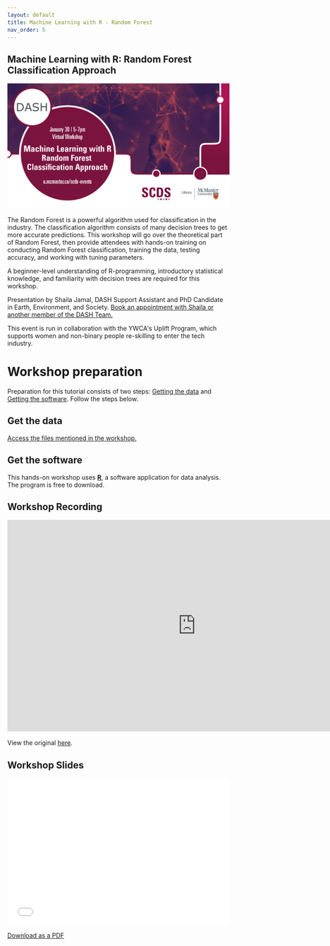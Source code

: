```yaml
---
layout: default
title: Machine Learning with R - Random Forest
nav_order: 5
---
```


## Machine Learning with R: Random Forest Classification Approach

<img src="assets/img/1668183428.png" alt="Workshop Title Slide" width="720">

The Random Forest is a powerful algorithm used for classification in the industry. The classification algorithm consists of many decision trees to get more accurate predictions. This workshop will go over the theoretical part of Random Forest, then provide attendees with hands-on training on conducting Random Forest classification, training the data, testing accuracy, and working with tuning parameters. 

A beginner-level understanding of R-programming, introductory statistical knowledge, and familiarity with decision trees are required for this workshop. 

Presentation by Shaila Jamal, DASH Support Assistant and PhD Candidate in Earth, Environment, and Society.
[Book an appointment with Shaila or another member of the DASH Team.](https://library.mcmaster.ca/services/dash)

This event is run in collaboration with the YWCA's Uplift Program, which supports women and non-binary people re-skilling to enter the tech industry. 

# Workshop preparation 

Preparation for this tutorial consists of two steps: [Getting the data](#get-the-data) and [Getting the software](#get-the-software). Follow the steps below. 
  
## Get the data

[Access the files mentioned in the workshop.](https://mcmasteru365-my.sharepoint.com/:f:/g/personal/littvs_mcmaster_ca/EvNi6oQQJghPvvQvJU-KO2oBF1us3kkRNhZT4WlPwWU4Og?e=j3a4QD)

## Get the software
This hands-on workshop uses [**R**](https://www.r-project.org/), a software application for data analysis. The program is free to download.

## Workshop Recording

<iframe height="480" width="853" allowfullscreen frameborder=0 src="https://echo360.ca/media/dcab4112-0199-47ce-a4cf-5453c2a82ec5/public"></iframe>

View the original [here](https://echo360.ca/media/dcab4112-0199-47ce-a4cf-5453c2a82ec5/public). 

## Workshop Slides

<div style="position:relative;padding-top:66.25%;">
<iframe src="//docs.google.com/viewer?url=https://github.com/scds/dash-webinars/raw/main/assets/docs/RandomForestSlides.pdf?dl=0&hl=en_US&embedded=true" class="gde-frame" style="position:absolute;top:0;left:0;width:100%;height:100%;border:none;" scrolling="no"></iframe>
</div>

[Download as a PDF](https://mcmasteru365-my.sharepoint.com/:f:/g/personal/littvs_mcmaster_ca/EvNi6oQQJghPvvQvJU-KO2oBF1us3kkRNhZT4WlPwWU4Og?e=j3a4QD)
<br>


